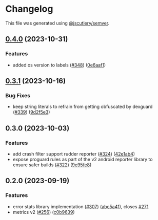 # Changelog

This file was generated using [@jscutlery/semver](https://github.com/jscutlery/semver).

## [0.4.0](https://github.com/rudderlabs/rudder-sdk-android/compare/rudderreporter@0.3.1...rudderreporter@0.4.0) (2023-10-31)


### Features

* added os version to labels ([#348](https://github.com/rudderlabs/rudder-sdk-android/issues/348)) ([0e6aaf1](https://github.com/rudderlabs/rudder-sdk-android/commit/0e6aaf13407dd0601026f216b1fe662f8f9db46b))

## [0.3.1](https://github.com/rudderlabs/rudder-sdk-android/compare/rudderreporter@0.3.0...rudderreporter@0.3.1) (2023-10-16)


### Bug Fixes

* keep string literals to refrain from getting obfuscated by dexguard ([#339](https://github.com/rudderlabs/rudder-sdk-android/issues/339)) ([9d2f5e3](https://github.com/rudderlabs/rudder-sdk-android/commit/9d2f5e3d1255a05326438badb485d5c3648e793a))

## 0.3.0 (2023-10-03)


### Features

* add crash filter support rudder reporter ([#324](https://github.com/rudderlabs/rudder-sdk-android/issues/324)) ([42e1ab4](https://github.com/rudderlabs/rudder-sdk-android/commit/42e1ab4619f77c8c00f05a954dd5aff3cbcd3842))
* expose proguard rules as part of the v2 android reporter library to ensure safer builds ([#322](https://github.com/rudderlabs/rudder-sdk-android/issues/322)) ([9e95fe8](https://github.com/rudderlabs/rudder-sdk-android/commit/9e95fe87e4ae9a4e5f2aedc9cf57df74a6190bad))

## 0.2.0 (2023-09-19)


### Features

* error stats library implementation  ([#307](https://github.com/rudderlabs/rudder-sdk-android/issues/307)) ([abc5a41](https://github.com/rudderlabs/rudder-sdk-android/commit/abc5a410affda77d99b731e645d38e18e6d05037)), closes [#271](https://github.com/rudderlabs/rudder-sdk-android/issues/271)
* metrics v2 ([#256](https://github.com/rudderlabs/rudder-sdk-android/issues/256)) ([c0b9639](https://github.com/rudderlabs/rudder-sdk-android/commit/c0b96397a14c5ff5baa3900804fd3b5b02d21304))
